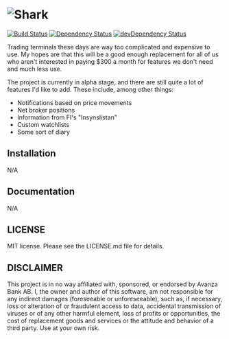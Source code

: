 # ![Shark](https://www.dropbox.com/s/gbmgmvdmekog330/shark.png?raw=1)

[![Build Status](https://travis-ci.org/fbqvst/shark.svg?branch=master)](https://travis-ci.org/fhqvst/shark)
[![Dependency Status](https://david-dm.org/fhqvst/shark.svg)](https://david-dm.org/fhqvst/shark)
[![devDependency Status](https://david-dm.org/fhqvst/shark/dev-status.svg)](https://david-dm.org/fhqvst/shark#info=devDependencies)

Trading terminals these days are way too complicated and expensive to use. My hopes are that this will be a good enough replacement for all of us who aren't interested in paying $300 a month for features we don't need and much less use. 

The project is currently in alpha stage, and there are still quite a lot of features I'd like to add. These include, among other things:
* Notifications based on price movements
* Net broker positions
* Information from FI's "Insynslistan"
* Custom watchlists
* Some sort of diary

## Installation

N/A

## Documentation

N/A

## LICENSE

MIT license. Please see the LICENSE.md file for details.

## DISCLAIMER
This project is in no way affiliated with, sponsored, or endorsed by Avanza Bank AB. I, the owner and author of this software, am not responsible for any indirect damages (foreseeable or unforeseeable), such as, if necessary, loss or alteration of or fraudulent access to data, accidental transmission of viruses or of any other harmful element, loss of profits or opportunities, the cost of replacement goods and services or the attitude and behavior of a third party. Use at your own risk.
